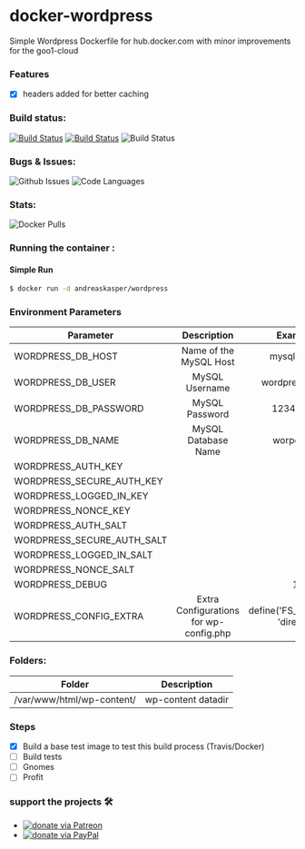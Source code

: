 # docker-wordpress
Simple Wordpress Dockerfile for hub.docker.com with minor improvements for the goo1-cloud

### Features
- [x] headers added for better caching

### Build status:
[![Build Status](https://img.shields.io/docker/cloud/automated/andreaskasper/wordpress.svg)](https://hub.docker.com/r/andreaskasper/wordpress)
[![Build Status](https://img.shields.io/docker/cloud/build/andreaskasper/wordpress.svg)](https://hub.docker.com/r/andreaskasper/wordpress)
![Build Status](https://img.shields.io/docker/image-size/andreaskasper/wordpress/latest)

### Bugs & Issues:
![Github Issues](https://img.shields.io/github/issues/andreaskasper/docker-wordpress.svg)
![Code Languages](https://img.shields.io/github/languages/top/andreaskasper/docker-wordpress.svg)

### Stats:
![Docker Pulls](https://img.shields.io/docker/pulls/andreaskasper/wordpress.svg)

### Running the container :

#### Simple Run

```sh
$ docker run -d andreaskasper/wordpress
```

### Environment Parameters
| Parameter     | Description   | Example       |
| ------------- |:-------------:|:-------------:|
| WORDPRESS_DB_HOST | Name of the MySQL Host | mysql:3306 |
| WORDPRESS_DB_USER | MySQL Username | wordpress_user |
| WORDPRESS_DB_PASSWORD | MySQL Password | 123456;-) |
| WORDPRESS_DB_NAME | MySQL Database Name | worpdress |
| WORDPRESS_AUTH_KEY | | |
| WORDPRESS_SECURE_AUTH_KEY | | |
| WORDPRESS_LOGGED_IN_KEY | | |
| WORDPRESS_NONCE_KEY | | |
| WORDPRESS_AUTH_SALT | | |
| WORDPRESS_SECURE_AUTH_SALT | | |
| WORDPRESS_LOGGED_IN_SALT | | |
| WORDPRESS_NONCE_SALT | | |
| WORDPRESS_DEBUG | | 1 |
| WORDPRESS_CONFIG_EXTRA | Extra Configurations for wp-config.php | define('FS_METHOD', 'direct'); |


### Folders:
| Folder        | Description   |
| ------------- |:-------------:|
| /var/www/html/wp-content/ | wp-content datadir |


### Steps
- [x] Build a base test image to test this build process (Travis/Docker)
- [ ] Build tests
- [ ] Gnomes
- [ ] Profit

### support the projects :hammer_and_wrench:
* [![donate via Patreon](https://img.shields.io/badge/Donate-Patreon-green.svg)](https://www.patreon.com/AndreasKasper)
* [![donate via PayPal](https://img.shields.io/badge/Donate-PayPal-green.svg)](https://www.paypal.me/AndreasKasper)
